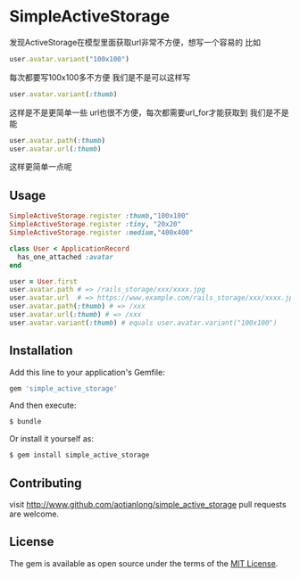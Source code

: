 # SimpleActiveStorage
发现ActiveStorage在模型里面获取url非常不方便，想写一个容易的
比如
```ruby
user.avatar.variant("100x100")
```
每次都要写100x100多不方便
我们是不是可以这样写
```ruby
user.avatar.variant(:thumb)
```
这样是不是更简单一些
url也很不方便，每次都需要url_for才能获取到
我们是不是能
```ruby
user.avatar.path(:thumb)
user.avatar.url(:thumb)
```
这样更简单一点呢

## Usage
```ruby
SimpleActiveStorage.register :thumb,"100x100"
SimpleActiveStorage.register :tiny, "20x20"
SimpleActiveStorage.register :medium,"400x400"

class User < ApplicationRecord
  has_one_attached :avatar
end

user = User.first
user.avatar.path # => /rails_storage/xxx/xxxx.jpg
user.avatar.url  # => https://www.example.com/rails_storage/xxx/xxxx.jpg
user.avatar.path(:thumb) # => /xxx
user.avatar.url(:thumb) # => /xxx
user.avatar.variant(:thumb) # equals user.avatar.variant("100x100")
```

## Installation
Add this line to your application's Gemfile:

```ruby
gem 'simple_active_storage'
```

And then execute:
```bash
$ bundle
```

Or install it yourself as:
```bash
$ gem install simple_active_storage
```

## Contributing
visit http://www.github.com/aotianlong/simple_active_storage
pull requests are welcome.

## License
The gem is available as open source under the terms of the [MIT License](https://opensource.org/licenses/MIT).
